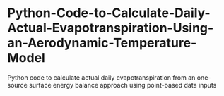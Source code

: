 # Python-Code-to-Calculate-Daily-Actual-Evapotranspiration-Using-an-Aerodynamic-Temperature-Model
Python code to calculate actual daily evapotranspiration from an one-source surface energy balance approach using point-based data inputs
